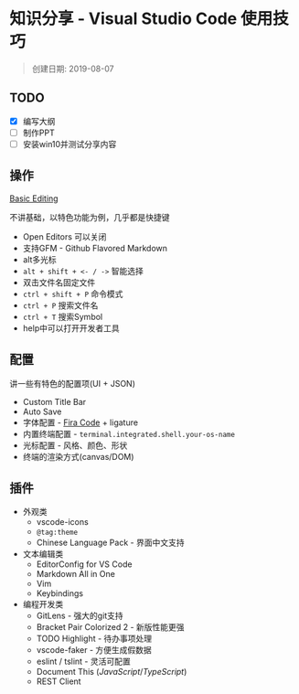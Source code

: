 # 知识分享 - Visual Studio Code 使用技巧

> 创建日期: 2019-08-07

## TODO

- [x] 编写大纲
- [ ] 制作PPT
- [ ] 安装win10并测试分享内容

## 操作

[Basic Editing](https://code.visualstudio.com/docs/editor/codebasics)

不讲基础，以特色功能为例，几乎都是快捷键

- Open Editors 可以关闭
- 支持GFM - Github Flavored Markdown
- alt多光标
- `alt + shift + <- / ->` 智能选择
- 双击文件名固定文件
- `ctrl + shift + P` 命令模式
- `ctrl + P` 搜索文件名
- `ctrl + T` 搜索Symbol
- help中可以打开开发者工具

## 配置

讲一些有特色的配置项(UI + JSON)

- Custom Title Bar
- Auto Save
- 字体配置 - [Fira Code](https://github.com/tonsky/FiraCode) + ligature
- 内置终端配置 - `terminal.integrated.shell.your-os-name`
- 光标配置 - 风格、颜色、形状
- 终端的渲染方式(canvas/DOM)

## 插件

- 外观类
  - vscode-icons
  - `@tag:theme`
  - Chinese Language Pack - 界面中文支持
- 文本编辑类
  - EditorConfig for VS Code
  - Markdown All in One
  - Vim
  - Keybindings
- 编程开发类
  - GitLens - 强大的git支持
  - Bracket Pair Colorized 2 - 新版性能更强
  - TODO Highlight - 待办事项处理
  - vscode-faker - 方便生成假数据
  - eslint / tslint - 灵活可配置
  - Document This (_JavaScript_/_TypeScript_)
  - REST Client

